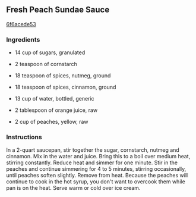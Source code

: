 ## Fresh Peach Sundae Sauce

[6f6acede53](http://www.food.com/recipe/fresh-peach-sundae-sauce-350883)

### Ingredients

 - 14 cup of sugars, granulated

 - 2 teaspoon of cornstarch

 - 18 teaspoon of spices, nutmeg, ground

 - 18 teaspoon of spices, cinnamon, ground

 - 13 cup of water, bottled, generic

 - 2 tablespoon of orange juice, raw

 - 2 cup of peaches, yellow, raw

### Instructions

In a 2-quart saucepan, stir together the sugar, cornstarch, nutmeg and cinnamon. Mix in the water and juice. Bring this to a boil over medium heat, stirring constantly. Reduce heat and simmer for one minute. Stir in the peaches and continue simmering for 4 to 5 minutes, stirring occasionally, until peaches soften slightly. Remove from heat. Because the peaches will continue to cook in the hot syrup, you don't want to overcook them while pan is on the heat. Serve warm or cold over ice cream.